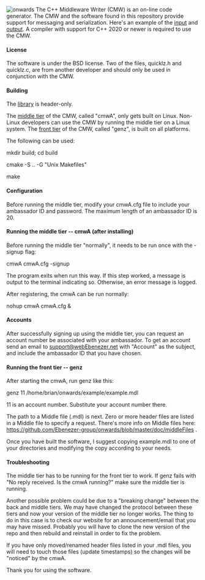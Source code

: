 ![onwards](https://github.com/Ebenezer-group/onwards/actions/workflows/main.yml/badge.svg)
The C++ Middleware Writer (CMW) is an on-line code generator.  The CMW
and the software found in this repository provide support for messaging
and serialization.  Here's an example
of the [input](https://github.com/Ebenezer-group/onwards/blob/master/example/example.mdl)
and [output](https://github.com/Ebenezer-group/onwards/blob/master/example/example.mdl.hh).
 A compiler with support for C++ 2020 or newer is required to use the CMW.

#### License
The software is under the BSD license.  Two of the files, quicklz.h
and quicklz.c, are from another developer and should only be used in
conjunction with the CMW.

#### Building
The
[library](https://github.com/Ebenezer-group/onwards/blob/master/src)
is header-only.

The [middle tier](https://github.com/Ebenezer-group/onwards/blob/master/src/tiers/cmwA.cc)
of the CMW, called "cmwA", only gets built on Linux.  Non-Linux developers
can use the CMW by running the middle tier on a Linux system.
The [front tier](https://github.com/Ebenezer-group/onwards/blob/master/src/tiers/front/genz.cc)
of the CMW, called "genz", is built on all platforms.

The following can be used:

mkdir build; cd build

cmake -S .. -G "Unix Makefiles"

make

#### Configuration
Before running the middle tier, modify your cmwA.cfg file to include your
ambassador ID and password. The maximum length of an ambassador ID is 20.

#### Running the middle tier -- cmwA (after installing)
Before running the middle tier "normally", it needs to be run once 
with the -signup flag:

cmwA cmwA.cfg -signup

The program exits when run this way.  If this step worked, a message 
is output to the terminal indicating so.  Otherwise, an error message 
is logged.

After registering, the cmwA can be run normally:

nohup cmwA cmwA.cfg &

#### Accounts
After successfully signing up using the middle tier, you can request
an account number be associated with your ambassador.  To get an account
send an email to support@webEbenezer.net with "Account" as the subject,
and include the ambassador ID that you have chosen.


#### Running the front tier -- genz
After starting the cmwA, run genz like this:

genz 11 /home/brian/onwards/example/example.mdl

11 is an account number.  Substitute your account number there.

The path to a Middle file (.mdl) is next.  Zero or more header
files are listed in a Middle file to specify a request.  There's
more info on Middle files here:
https://github.com/Ebenezer-group/onwards/blob/master/doc/middleFiles
.

Once you have built the software, I suggest copying example.mdl
to one of your directories and modifying the copy according to
your needs.


#### Troubleshooting
The middle tier has to be running for the front tier to work.
If genz fails with "No reply received.  Is the cmwA running?"
make sure the middle tier is running.

Another possible problem could be due to a "breaking change"
between the back and middle tiers.  We may have changed the
protocol between these tiers and now your version of the
middle tier no longer works.  The thing to do in this case
is to check our website for an announcement/email that you
may have missed.  Probably you will have to clone the new
version of the repo and then rebuild and reinstall in order
to fix the problem.

If you have only moved/renamed header files listed in your
.mdl files, you will need to touch those files (update
timestamps) so the changes will be "noticed" by the cmwA.


Thank you for using the software.
